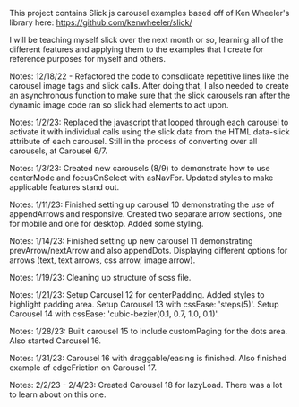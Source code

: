 This project contains Slick js carousel examples based off of Ken Wheeler's library here:
https://github.com/kenwheeler/slick/

I will be teaching myself slick over the next month or so, learning all of the different features and applying them to the examples that I create for reference purposes for myself and others.

Notes: 12/18/22 - Refactored the code to consolidate repetitive lines like the carousel image tags and slick calls. After doing that, I also needed to create an asynchronous function to make sure that the slick carousels ran after the dynamic image code ran so slick had elements to act upon.
 
Notes: 1/2/23: Replaced the javascript that looped through each carousel to activate it with individual calls using the slick data from the HTML data-slick attribute of each carousel.
Still in the process of converting over all carousels, at Carousel 6/7.

Notes: 1/3/23: Created new carousels (8/9) to demonstrate how to use centerMode and focusOnSelect with asNavFor. Updated styles to make applicable features stand out. 

Notes: 1/11/23: Finished setting up carousel 10 demonstrating the use of appendArrows and responsive. Created two separate arrow sections, one for mobile and one for desktop. Added some styling.

Notes: 1/14/23: Finished setting up new carousel 11 demonstrating prevArrow/nextArrow and also appendDots. Displaying different options for arrows (text, text arrows, css arrow, image arrow).

Notes: 1/19/23: Cleaning up structure of scss file. 

Notes: 1/21/23: Setup Carousel 12 for centerPadding. Added styles to highlight padding area.
Setup Carousel 13 with cssEase: 'steps(5)'.
Setup Carousel 14 with cssEase: 'cubic-bezier(0.1, 0.7, 1.0, 0.1)'.

Notes: 1/28/23: Built carousel 15 to include customPaging for the dots area. Also started Carousel 16.

Notes: 1/31/23: Carousel 16 with draggable/easing is finished. Also finished example of edgeFriction on Carousel 17.

Notes: 2/2/23 - 2/4/23: Created Carousel 18 for lazyLoad. There was a lot to learn about on this one. 




